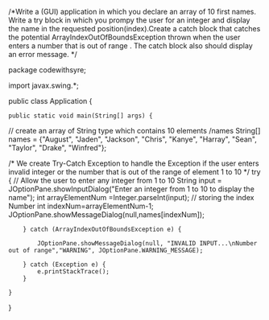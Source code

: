 /*Write a (GUI) application in which you declare an array of 10 first names.
  Write a try block in which you prompy the user for an integer and display
  the name in the requested position(index).Create a catch block that catches the potential
  ArrayIndexOutOfBoundsException thrown when the user enters a number that is out of range .
  The catch block also should display an error message.
*/

package codewithsyre;

import javax.swing.*;

public class Application {

    public static void main(String[] args) {

   // create an array of String type which contains 10 elements /names
        String[] names = {"August", "Jaden", "Jackson", "Chris", "Kanye", "Harray", "Sean", "Taylor", "Drake", "Winfred"};

 /* We create Try-Catch Exception  to handle the Exception if the user enters invalid integer
     or the number that is out of the range of element 1 to 10
  */
        try {
            // Allow the user to enter any integer from 1 to 10
            String input = JOptionPane.showInputDialog("Enter an integer from 1 to 10 to display the name");
            int arrayElementNum =Integer.parseInt(input);
            // storing the index Number
             int indexNum=arrayElementNum-1;
            JOptionPane.showMessageDialog(null,names[indexNum]);

        } catch (ArrayIndexOutOfBoundsException e) {

            JOptionPane.showMessageDialog(null, "INVALID INPUT...\nNumber out of range","WARNING", JOptionPane.WARNING_MESSAGE);

        } catch (Exception e) {
            e.printStackTrace();
        }

    }
}
